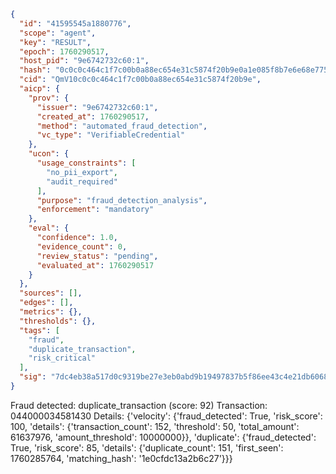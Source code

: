 ```json
{
  "id": "41595545a1880776",
  "scope": "agent",
  "key": "RESULT",
  "epoch": 1760290517,
  "host_pid": "9e6742732c60:1",
  "hash": "0c0c0c464c1f7c00b0a88ec654e31c5874f20b9e0a1e085f8b7e6e68e7759ce9",
  "cid": "QmV10c0c0c464c1f7c00b0a88ec654e31c5874f20b9e",
  "aicp": {
    "prov": {
      "issuer": "9e6742732c60:1",
      "created_at": 1760290517,
      "method": "automated_fraud_detection",
      "vc_type": "VerifiableCredential"
    },
    "ucon": {
      "usage_constraints": [
        "no_pii_export",
        "audit_required"
      ],
      "purpose": "fraud_detection_analysis",
      "enforcement": "mandatory"
    },
    "eval": {
      "confidence": 1.0,
      "evidence_count": 0,
      "review_status": "pending",
      "evaluated_at": 1760290517
    }
  },
  "sources": [],
  "edges": [],
  "metrics": {},
  "thresholds": {},
  "tags": [
    "fraud",
    "duplicate_transaction",
    "risk_critical"
  ],
  "sig": "7dc4eb38a517d0c9319be27e3eb0abd9b19497837b5f86ee43c4e21db606815b"
}
```

Fraud detected: duplicate_transaction (score: 92)
Transaction: 044000034581430
Details: {'velocity': {'fraud_detected': True, 'risk_score': 100, 'details': {'transaction_count': 152, 'threshold': 50, 'total_amount': 61637976, 'amount_threshold': 10000000}}, 'duplicate': {'fraud_detected': True, 'risk_score': 85, 'details': {'duplicate_count': 151, 'first_seen': 1760285764, 'matching_hash': '1e0cfdc13a2b6c27'}}}